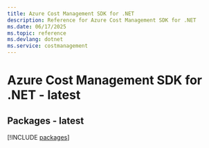 ```yaml
---
title: Azure Cost Management SDK for .NET
description: Reference for Azure Cost Management SDK for .NET
ms.date: 06/17/2025
ms.topic: reference
ms.devlang: dotnet
ms.service: costmanagement
---
```

# Azure Cost Management SDK for .NET - latest
## Packages - latest
[!INCLUDE [packages](cost-management-index.md)]